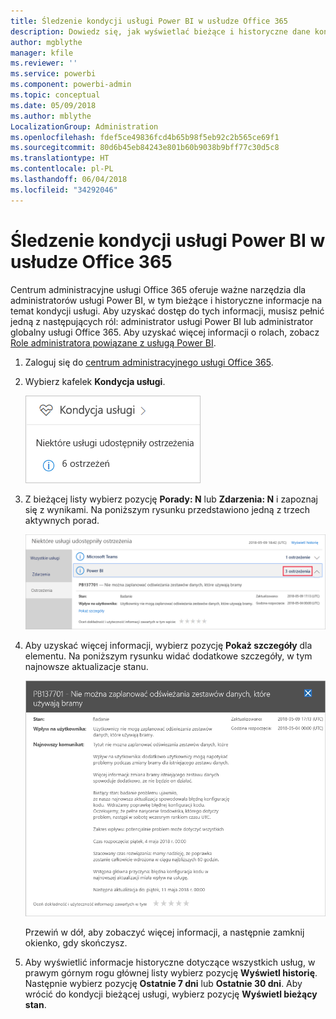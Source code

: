 ```yaml
---
title: Śledzenie kondycji usługi Power BI w usłudze Office 365
description: Dowiedz się, jak wyświetlać bieżące i historyczne dane kondycji usługi w centrum administracyjnym usługi Office 365.
author: mgblythe
manager: kfile
ms.reviewer: ''
ms.service: powerbi
ms.component: powerbi-admin
ms.topic: conceptual
ms.date: 05/09/2018
ms.author: mblythe
LocalizationGroup: Administration
ms.openlocfilehash: fdef5ce49836fcd4b65b98f5eb92c2b565ce69f1
ms.sourcegitcommit: 80d6b45eb84243e801b60b9038b9bff77c30d5c8
ms.translationtype: HT
ms.contentlocale: pl-PL
ms.lasthandoff: 06/04/2018
ms.locfileid: "34292046"
---
```

# <a name="track-power-bi-service-health-in-office-365"></a>Śledzenie kondycji usługi Power BI w usłudze Office 365

Centrum administracyjne usługi Office 365 oferuje ważne narzędzia dla administratorów usługi Power BI, w tym bieżące i historyczne informacje na temat kondycji usługi. Aby uzyskać dostęp do tych informacji, musisz pełnić jedną z następujących ról: administrator usługi Power BI lub administrator globalny usługi Office 365. Aby uzyskać więcej informacji o rolach, zobacz [Role administratora powiązane z usługą Power BI](service-admin-administering-power-bi-in-your-organization.md#administrator-roles-related-to-power-bi).


1. Zaloguj się do [centrum administracyjnego usługi Office 365](https://portal.office.com/adminportal).

2. Wybierz kafelek **Kondycja usługi**.

    ![Kafelek Kondycja usługi](media/service-admin-health/service-health-tile.png)

3. Z bieżącej listy wybierz pozycję **Porady: N** lub **Zdarzenia: N** i zapoznaj się z wynikami. Na poniższym rysunku przedstawiono jedną z trzech aktywnych porad.

    ![Aktywne porady](media/service-admin-health/active-advisories.png)

4. Aby uzyskać więcej informacji, wybierz pozycję **Pokaż szczegóły** dla elementu. Na poniższym rysunku widać dodatkowe szczegóły, w tym najnowsze aktualizacje stanu.

    ![Szczegóły porady](media/service-admin-health/advisory-details.png)

    Przewiń w dół, aby zobaczyć więcej informacji, a następnie zamknij okienko, gdy skończysz.

5. Aby wyświetlić informacje historyczne dotyczące wszystkich usług, w prawym górnym rogu głównej listy wybierz pozycję **Wyświetl historię**. Następnie wybierz pozycję **Ostatnie 7 dni** lub **Ostatnie 30 dni**. Aby wrócić do kondycji bieżącej usługi, wybierz pozycję **Wyświetl bieżący stan**.